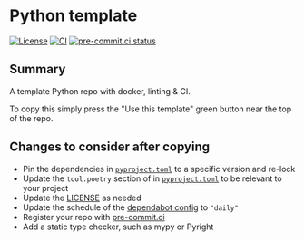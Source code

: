 # Python template

[![License](https://img.shields.io/github/license/ChrisLovering/python-template)](https://github.com/ChrisLovering/python-template)
[![CI](https://github.com/ChrisLovering/python-template/actions/workflows/main.yaml/badge.svg)](https://github.com/ChrisLovering/python-template/actions/workflows/main.yaml)
[![pre-commit.ci status](https://results.pre-commit.ci/badge/github/ChrisLovering/python-template/main.svg)](https://results.pre-commit.ci/latest/github/ChrisLovering/python-template/main)

## Summary
A template Python repo with docker, linting & CI.

To copy this simply press the "Use this template" green button near the top of the repo.

## Changes to consider after copying
- Pin the dependencies in [`pyproject.toml`](pyproject.toml) to a specific version and re-lock
- Update the `tool.poetry` section of in [`pyproject.toml`](pyproject.toml) to be relevant to your project
- Update the [LICENSE](LICENSE) as needed
- Update the schedule of the [dependabot config](.github/dependabot.yml) to `"daily"`
- Register your repo with [pre-commit.ci](https://pre-commit.ci/)
- Add a static type checker, such as mypy or Pyright

